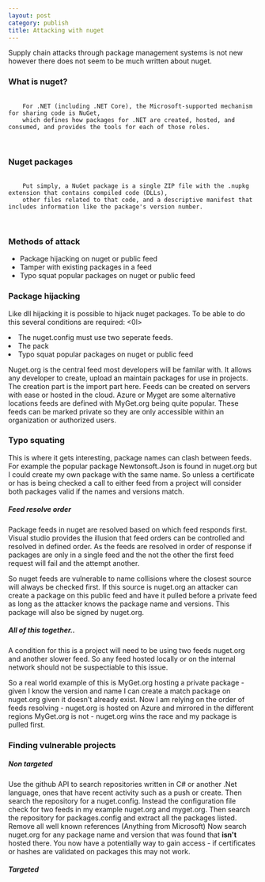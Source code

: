 ```yaml
---
layout: post
category: publish
title: Attacking with nuget
---
```


<p>
Supply chain attacks through package management systems is not new however there does not seem to be much written about nuget. 
</p>

<h3>What is nuget?</h3>
<p>
<pre>
    <code>
    For .NET (including .NET Core), the Microsoft-supported mechanism for sharing code is NuGet, 
    which defines how packages for .NET are created, hosted, and consumed, and provides the tools for each of those roles.
    </code>
  </pre>
</p>

<h3>Nuget packages</h3>
<p>
  <pre>
    <code>
    Put simply, a NuGet package is a single ZIP file with the .nupkg extension that contains compiled code (DLLs), 
    other files related to that code, and a descriptive manifest that includes information like the package's version number.
    </code>
  </pre>
</p>

<h3>Methods of attack</h3>
<p>
    <ul>
        <li>Package hijacking on nuget or public feed</li>          
        <li>Tamper with existing packages in a feed</li>
        <li>Typo squat popular packages on nuget or public feed</li>
    </ul>
</p>


  
<h3>Package hijacking</h3>
<p>
Like dll hijacking it is possible to hijack nuget packages.
To be able to do this several conditions are required:
    <0l>
        <li>The nuget.config must use two seperate feeds.</li>          
        <li>The pack</li>
        <li>Typo squat popular packages on nuget or public feed</li>
    </ol>
    
Nuget.org is the central feed most developers will be familar with. It allows any developer to create, upload an maintain packages for use in projects. The creation part is the import part here. Feeds can be created on servers with ease or hosted in the cloud. Azure or Myget are some alternative locations feeds are defined with MyGet.org being quite popular. These feeds can be marked private so they are only accessible within an organization or authorized users.
</p>

<h3>Typo squating</h3>
<p>
This is where it gets interesting, package names can clash between feeds. For example the popular package Newtonsoft.Json is found in   nuget.org but I could create my own package with the same name. So unless a certificate or has is being checked a call to either feed   from a project will consider both packages valid if the names and versions match.
</p>

<h5>Feed resolve order</h5>
<p>  
Package feeds in nuget are resolved based on which feed responds first. Visual studio provides the illusion that feed orders can be     controlled and resolved in defined order. As the feeds are resolved in order of response if packages are only in a single feed and the  not the other the first feed request will fail and the attempt another.
</p>
<p>
So nuget feeds are vulnerable to name collisions where the closest source will always be checked first. If this source is nuget.org an attacker can create a package on this public feed and have it pulled before a private feed as long as the attacker knows the package    name and versions. This package will also be signed by nuget.org.
</p>

<h5>All of this together..</h5>
<p>
A condition for this is a project will need to be using two feeds nuget.org and another slower feed. So any feed hosted locally or on the internal network should not be suspectiable to this issue.
</p>
<p>
So a real world example of this is MyGet.org hosting a private package - given I know the version and name I can create a match package on nuget.org given it doesn't already exist. Now I am relying on the order of feeds resolving - nuget.org is hosted on Azure and mirrored in the different regions MyGet.org is not - nuget.org wins the race and my package is pulled first.
</p>


<h3>Finding vulnerable projects</h3>
<h5>Non targeted</h5>
<p>
Use the github API to search repositories written in C# or another .Net language, ones that have recent activity such as a push or create.
Then search the repository for a nuget.config. Instead the configuration file check for two feeds in my example nuget.org and myget.org.
Then search the repository for packages.config and extract all the packages listed. Remove all well known references (Anything from Microsoft)
Now search nuget.org for any package name and version that was found that <b>isn't</b> hosted there. 
You now have a potentially way to gain access - if certificates or hashes are validated on packages this may not work.
</p>
<h5>Targeted</h5>
<p>
</p>
